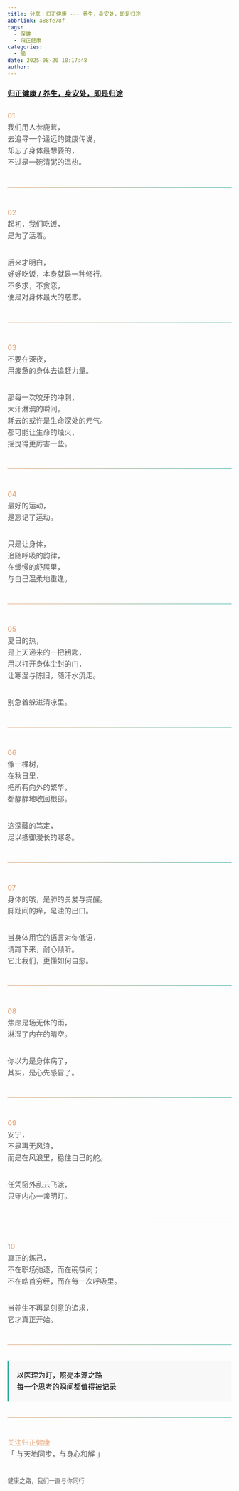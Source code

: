 ```yaml
---
title: 分享：归正健康 --- 养生，身安处，即是归途
abbrlink: a88fe78f
tags:
  - 保健
  - 归正健康
categories:
  - 摘
date: 2025-08-20 10:17:48
author:
---
```


###  [归正健康 / 养生，身安处，即是归途](https://mp.weixin.qq.com/s/Bd02wQHy4XklvYsv5rtBCA "跳转至原文")

<!-- more -->

<div class="rich_media_content ">
                    <p data-tool="markdown.com.cn编辑器" style="padding-top: 8px;padding-bottom: 8px;line-height: 26px;margin: 18px 0;text-align: justify;font-size: 16px;color: #5a5a5a;text-indent: 0;"><strong style="color: #e8a87c;font-weight: 500;"><span leaf="">01</span></strong><br  /><span leaf="">我们用人参鹿茸，</span><br  /><span leaf="">去追寻一个遥远的健康传说，</span><br  /><span leaf="">却忘了身体最想要的，</span><br  /><span leaf="">不过是一碗清粥的温热。</span></p><hr style="margin-top: 10px;margin-bottom: 10px;border-top: 1px solid black;border: 0;height: 1px;background: linear-gradient(90deg, #e8a87c, #41b3a3);margin: 35px 0;"  /><p data-tool="markdown.com.cn编辑器" style="padding-top: 8px;padding-bottom: 8px;line-height: 26px;margin: 18px 0;text-align: justify;font-size: 16px;color: #5a5a5a;text-indent: 0;"><strong style="color: #e8a87c;font-weight: 500;"><span leaf="">02</span></strong><br  /><span leaf="">起初，我们吃饭，</span><br  /><span leaf="">是为了活着。</span></p><p data-tool="markdown.com.cn编辑器" style="padding-top: 8px;padding-bottom: 8px;line-height: 26px;margin: 18px 0;text-align: justify;font-size: 16px;color: #5a5a5a;text-indent: 0;"><span leaf="">后来才明白，</span><br  /><span leaf="">好好吃饭，本身就是一种修行。</span><br  /><span leaf="">不多求，不贪恋，</span><br  /><span leaf="">便是对身体最大的慈悲。</span></p><hr style="margin-top: 10px;margin-bottom: 10px;border-top: 1px solid black;border: 0;height: 1px;background: linear-gradient(90deg, #e8a87c, #41b3a3);margin: 35px 0;"  /><p data-tool="markdown.com.cn编辑器" style="padding-top: 8px;padding-bottom: 8px;line-height: 26px;margin: 18px 0;text-align: justify;font-size: 16px;color: #5a5a5a;text-indent: 0;"><strong style="color: #e8a87c;font-weight: 500;"><span leaf="">03</span></strong><br  /><span leaf="">不要在深夜，</span><br  /><span leaf="">用疲惫的身体去追赶力量。</span></p><p data-tool="markdown.com.cn编辑器" style="padding-top: 8px;padding-bottom: 8px;line-height: 26px;margin: 18px 0;text-align: justify;font-size: 16px;color: #5a5a5a;text-indent: 0;"><span leaf="">那每一次咬牙的冲刺，</span><br  /><span leaf="">大汗淋漓的瞬间，</span><br  /><span leaf="">耗去的或许是生命深处的元气。</span><br  /><span leaf="">都可能让生命的烛火，</span><br  /><span leaf="">摇曳得更厉害一些。</span></p><hr style="margin-top: 10px;margin-bottom: 10px;border-top: 1px solid black;border: 0;height: 1px;background: linear-gradient(90deg, #e8a87c, #41b3a3);margin: 35px 0;"  /><p data-tool="markdown.com.cn编辑器" style="padding-top: 8px;padding-bottom: 8px;line-height: 26px;margin: 18px 0;text-align: justify;font-size: 16px;color: #5a5a5a;text-indent: 0;"><strong style="color: #e8a87c;font-weight: 500;"><span leaf="">04</span></strong><br  /><span leaf="">最好的运动，</span><br  /><span leaf="">是忘记了运动。</span></p><p data-tool="markdown.com.cn编辑器" style="padding-top: 8px;padding-bottom: 8px;line-height: 26px;margin: 18px 0;text-align: justify;font-size: 16px;color: #5a5a5a;text-indent: 0;"><span leaf="">只是让身体，</span><br  /><span leaf="">追随呼吸的韵律，</span><br  /><span leaf="">在缓慢的舒展里，</span><br  /><span leaf="">与自己温柔地重逢。</span></p><hr style="margin-top: 10px;margin-bottom: 10px;border-top: 1px solid black;border: 0;height: 1px;background: linear-gradient(90deg, #e8a87c, #41b3a3);margin: 35px 0;"  /><p data-tool="markdown.com.cn编辑器" style="padding-top: 8px;padding-bottom: 8px;line-height: 26px;margin: 18px 0;text-align: justify;font-size: 16px;color: #5a5a5a;text-indent: 0;"><strong style="color: #e8a87c;font-weight: 500;"><span leaf="">05</span></strong><br  /><span leaf="">夏日的热，</span><br  /><span leaf="">是上天递来的一把钥匙，</span><br  /><span leaf="">用以打开身体尘封的门，</span><br  /><span leaf="">让寒湿与陈旧，随汗水流走。</span></p><p data-tool="markdown.com.cn编辑器" style="padding-top: 8px;padding-bottom: 8px;line-height: 26px;margin: 18px 0;text-align: justify;font-size: 16px;color: #5a5a5a;text-indent: 0;"><span leaf="">别急着躲进清凉里。</span></p><hr style="margin-top: 10px;margin-bottom: 10px;border-top: 1px solid black;border: 0;height: 1px;background: linear-gradient(90deg, #e8a87c, #41b3a3);margin: 35px 0;"  /><p data-tool="markdown.com.cn编辑器" style="padding-top: 8px;padding-bottom: 8px;line-height: 26px;margin: 18px 0;text-align: justify;font-size: 16px;color: #5a5a5a;text-indent: 0;"><strong style="color: #e8a87c;font-weight: 500;"><span leaf="">06</span></strong><br  /><span leaf="">像一棵树，</span><br  /><span leaf="">在秋日里，</span><br  /><span leaf="">把所有向外的繁华，</span><br  /><span leaf="">都静静地收回根部。</span></p><p data-tool="markdown.com.cn编辑器" style="padding-top: 8px;padding-bottom: 8px;line-height: 26px;margin: 18px 0;text-align: justify;font-size: 16px;color: #5a5a5a;text-indent: 0;"><span leaf="">这深藏的笃定，</span><br  /><span leaf="">足以抵御漫长的寒冬。</span></p><hr style="margin-top: 10px;margin-bottom: 10px;border-top: 1px solid black;border: 0;height: 1px;background: linear-gradient(90deg, #e8a87c, #41b3a3);margin: 35px 0;"  /><p data-tool="markdown.com.cn编辑器" style="padding-top: 8px;padding-bottom: 8px;line-height: 26px;margin: 18px 0;text-align: justify;font-size: 16px;color: #5a5a5a;text-indent: 0;"><strong style="color: #e8a87c;font-weight: 500;"><span leaf="">07</span></strong><br  /><span leaf="">身体的咳，是肺的关爱与提醒。</span><br  /><span leaf="">脚趾间的痒，是浊的出口。</span></p><p data-tool="markdown.com.cn编辑器" style="padding-top: 8px;padding-bottom: 8px;line-height: 26px;margin: 18px 0;text-align: justify;font-size: 16px;color: #5a5a5a;text-indent: 0;"><span leaf="">当身体用它的语言对你低语，</span><br  /><span leaf="">请蹲下来，耐心倾听。</span><br  /><span leaf="">它比我们，更懂如何自愈。</span></p><hr style="margin-top: 10px;margin-bottom: 10px;border-top: 1px solid black;border: 0;height: 1px;background: linear-gradient(90deg, #e8a87c, #41b3a3);margin: 35px 0;"  /><p data-tool="markdown.com.cn编辑器" style="padding-top: 8px;padding-bottom: 8px;line-height: 26px;margin: 18px 0;text-align: justify;font-size: 16px;color: #5a5a5a;text-indent: 0;"><strong style="color: #e8a87c;font-weight: 500;"><span leaf="">08</span></strong><br  /><span leaf="">焦虑是场无休的雨，</span><br  /><span leaf="">淋湿了内在的晴空。</span></p><p data-tool="markdown.com.cn编辑器" style="padding-top: 8px;padding-bottom: 8px;line-height: 26px;margin: 18px 0;text-align: justify;font-size: 16px;color: #5a5a5a;text-indent: 0;"><span leaf="">你以为是身体病了，</span><br  /><span leaf="">其实，是心先感冒了。</span></p><hr style="margin-top: 10px;margin-bottom: 10px;border-top: 1px solid black;border: 0;height: 1px;background: linear-gradient(90deg, #e8a87c, #41b3a3);margin: 35px 0;"  /><p data-tool="markdown.com.cn编辑器" style="padding-top: 8px;padding-bottom: 8px;line-height: 26px;margin: 18px 0;text-align: justify;font-size: 16px;color: #5a5a5a;text-indent: 0;"><strong style="color: #e8a87c;font-weight: 500;"><span leaf="">09</span></strong><br  /><span leaf="">安宁，</span><br  /><span leaf="">不是再无风浪，</span><br  /><span leaf="">而是在风浪里，稳住自己的舵。</span></p><p data-tool="markdown.com.cn编辑器" style="padding-top: 8px;padding-bottom: 8px;line-height: 26px;margin: 18px 0;text-align: justify;font-size: 16px;color: #5a5a5a;text-indent: 0;"><span leaf="">任凭窗外乱云飞渡，</span><br  /><span leaf="">只守内心一盏明灯。</span></p><hr style="margin-top: 10px;margin-bottom: 10px;border-top: 1px solid black;border: 0;height: 1px;background: linear-gradient(90deg, #e8a87c, #41b3a3);margin: 35px 0;"  /><p data-tool="markdown.com.cn编辑器" style="padding-top: 8px;padding-bottom: 8px;line-height: 26px;margin: 18px 0;text-align: justify;font-size: 16px;color: #5a5a5a;text-indent: 0;"><strong style="color: #e8a87c;font-weight: 500;"><span leaf="">10</span></strong><br  /><span leaf="">真正的炼己，</span><br  /><span leaf="">不在职场驰逐，而在碗筷间；</span><br  /><span leaf="">不在皓首穷经，而在每一次呼吸里。</span></p><p data-tool="markdown.com.cn编辑器" style="padding-top: 8px;padding-bottom: 8px;line-height: 26px;margin: 18px 0;text-align: justify;font-size: 16px;color: #5a5a5a;text-indent: 0;"><span leaf="">当养生不再是刻意的追求，</span><br  /><span leaf="">它才真正开始。</span></p><hr style="margin-top: 10px;margin-bottom: 10px;border-top: 1px solid black;border: 0;height: 1px;background: linear-gradient(90deg, #e8a87c, #41b3a3);margin: 35px 0;"  /><blockquote style="display: block;font-size: 0.9em;overflow: auto;overflow-scrolling: touch;background: rgba(0, 0, 0, 0.05);padding-top: 10px;padding-bottom: 10px;padding-left: 20px;padding-right: 10px;margin-bottom: 20px;margin-top: 20px;border-left: 3px solid #41b3a3;background-color: #f8f8f8;padding: 12px 18px;margin: 20px 0;color: #555;font-style: normal;"><p style="padding-top: 8px;padding-bottom: 8px;text-align: justify;font-size: 16px;text-indent: 0;margin: 0px;color: black;line-height: 26px;"><span leaf="">以医理为灯，照亮本源之路</span><br  /><span leaf="">每一个思考的瞬间都值得被记录</span></p></blockquote><hr style="margin-top: 10px;margin-bottom: 10px;border-top: 1px solid black;border: 0;height: 1px;background: linear-gradient(90deg, #e8a87c, #41b3a3);margin: 35px 0;"  /><p data-tool="markdown.com.cn编辑器" style="padding-top: 8px;padding-bottom: 8px;line-height: 26px;margin: 18px 0;text-align: justify;font-size: 16px;color: #5a5a5a;text-indent: 0;"><strong style="color: #e8a87c;font-weight: 500;"><span leaf="">关注归正健康</span></strong><br  /><span leaf="">「 与天地同步，与身心和解 」</span></p><p data-tool="markdown.com.cn编辑器" style="padding-top: 8px;padding-bottom: 8px;line-height: 26px;margin: 18px 0;text-align: justify;font-size: 16px;color: #5a5a5a;text-indent: 0;"><small><span leaf="">健康之路，我们一直与你同行</span></small></p><section class="mp_profile_iframe_wrp" nodeleaf=""><mp-common-profile class="js_uneditable custom_select_card mp_profile_iframe" data-pluginname="mpprofile" data-nickname="归正健康" data-alias="hzgz_health" data-from="1" data-headimg="http://mmbiz.qpic.cn/mmbiz_png/76A1pBRVvv8GGqNSAhksdJicwJUvrbLDib5ibD4NtBSOBbfW0Ide1kXdC0ib2DJO6NHLmFDnsXGEP2AYBCvGOGPDJQ/0?wx_fmt=png" data-signature="复兴医圣绝学，守护大众健康" data-id="MzE5MTUzOTk2Mg==" data-is_biz_ban="0"></mp-common-profile></section><section style="text-align: center;" nodeleaf=""><img class="rich_pages wxw-img" data-imgfileid="100000019" data-ratio="1" data-s="300,640" data-src="https://mmbiz.qpic.cn/mmbiz_jpg/76A1pBRVvv8nwFib42Tkibmj7VYlAib3Sv0ydoPBjrR6JNfB1N5qffwCu6UFPibRiall63B6BLU9AFYqclYWDibwibROg/640?wx_fmt=jpeg&amp;from=appmsg" data-type="jpeg" data-w="258" type="block"></section>
                </div>
